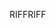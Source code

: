 <span data-ttu-id="8aae9-101">RIFF</span><span class="sxs-lookup"><span data-stu-id="8aae9-101">RIFF</span></span>